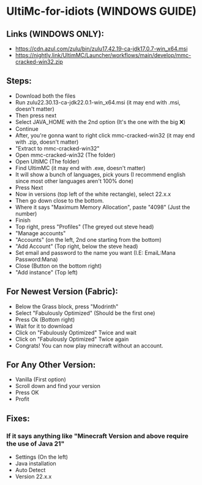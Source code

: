 # UltiMc-for-idiots (WINDOWS GUIDE)
## Links (WINDOWS ONLY):
- https://cdn.azul.com/zulu/bin/zulu17.42.19-ca-jdk17.0.7-win_x64.msi
- https://nightly.link/UltimMC/Launcher/workflows/main/develop/mmc-cracked-win32.zip

## Steps:
- Download both the files
- Run zulu22.30.13-ca-jdk22.0.1-win_x64.msi (it may end with .msi, doesn't matter)
- Then press next
- Select JAVA_HOME with the 2nd option (It's the one with the big ❌)
- Continue
- After, you're gonna want to right click mmc-cracked-win32 (it may end with .zip, doesn't matter)
- "Extract to mmc-cracked-win32\"
- Open mmc-cracked-win32 (The folder)
- Open UltiMC (The folder)
- Find UltimMC (it may end with .exe, doesn't matter)
- It will show a bunch of languages, pick yours (I recommend english since most other languages aren't 100% done)
- Press Next 
- Now in versions (top left of the white rectangle), select 22.x.x
- Then go down close to the bottom.
- Where it says "Maximum Memory Allocation", paste "4098" (Just the number)
- Finish
- Top right, press "Profiles" (The greyed out steve head)
- "Manage accounts"
- "Accounts" (on the left, 2nd one starting from the bottom)
- "Add Account" (Top right, below the steve head)
- Set email and password to the name you want (I.E: EmaiL:Mana Password:Mana)
- Close (Button on the bottom right)
- "Add instance" (Top left)
## For Newest Version (Fabric):
- Below the Grass block, press "Modrinth"
- Select "Fabulously Optimized" (Should be the first one)
- Press Ok (Bottom right)
- Wait for it to download
- Click on "Fabulously Optimized" Twice and wait
- Click on "Fabulously Optimized" Twice again
- Congrats! You can now play minecraft without an account.

## For Any Other Version:
- Vanilla (First option)
- Scroll down and find your version
- Press OK
- Profit


## Fixes:
### If it says anything like "Minecraft Version and above require the use of Java 21"
- Settings (On the left)
- Java installation
- Auto Detect
- Version 22.x.x
